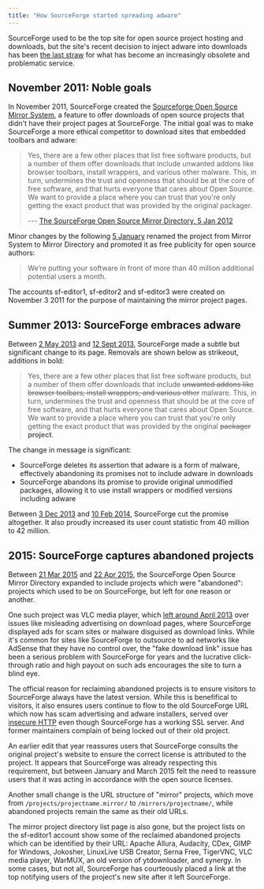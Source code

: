 ```yaml
---
title: "How SourceForge started spreading adware"
---
```


SourceForge used to be the top site for open source project hosting and
downloads, but the site's recent decision to inject adware into downloads has
been [the last straw](https://helb.github.io/goodbye-sourceforge/) for what has
become an increasingly obsolete and problematic service.

## November 2011: Noble goals

In November 2011, SourceForge created the [Sourceforge Open Source Mirror
System](http://sourceforge.net/mirror), a feature to offer downloads of open
source projects that didn't have their project pages at SourceForge. The initial
goal was to make SourceForge a more ethical competitor to download sites that
embedded toolbars and adware:

> Yes, there are a few other places that list free software products, but a
> number of them offer downloads that include unwanted addons like browser
> toolbars, install wrappers, and various other malware. This, in turn,
> undermines the trust and openness that should be at the core of free software,
> and that hurts everyone that cares about Open Source. We want to provide a
> place where you can trust that you're only getting the exact product that was
> provided by the original packager.
>
> --- [The SourceForge Open Source Mirror Directory, 5 Jan 2012](https://web.archive.org/web/20120105054330/http://sourceforge.net/mirror)

Minor changes by the following [5 January](https://web.archive.org/web/20120105054330/http://sourceforge.net/mirror)
renamed the project from Mirror System to Mirror Directory and promoted it as
free publicity for open source authors:

> We’re putting your software in front of more than 40 million additional
> potential users a month.

The accounts sf-editor1, sf-editor2 and sf-editor3 were created on November 3
2011 for the purpose of maintaining the mirror project pages.

## Summer 2013: SourceForge embraces adware

Between [2 May 2013](https://web.archive.org/web/20130502103606/http://sourceforge.net/mirror/)
and [12 Sept 2013](https://web.archive.org/web/20130912103533/http://sourceforge.net/mirror),
SourceForge made a subtle but significant change to its page. Removals are shown
below as strikeout, additions in bold:

> Yes, there are a few other places that list free software products, but a
> number of them offer downloads that include <s>unwanted addons like browser
> toolbars, install wrappers, and various other</s> malware. This, in turn,
> undermines the trust and openness that should be at the core of free software,
> and that  hurts everyone that cares about Open Source. We want to provide a
> place where you can trust that you're only getting the exact product that was
> provided by the original <s>packager</s> __project__.

The change in message is significant:

* SourceForge deletes its assertion that adware is a form of malware,
effectively abandoning its promises not to include adware in downloads
* SourceForge abandons its promise to provide original unmodified packages,
allowing it to use install wrappers or modified versions including adware

Between [3 Dec 2013](https://web.archive.org/web/20140210032935/http://sourceforge.net/mirror/)
and [10 Feb 2014](https://web.archive.org/web/20140210032935/http://sourceforge.net/mirror/),
SourceForge cut the promise altogether. It also proudly increased its user
count statistic from 40 million to 42 million.

## 2015: SourceForge captures abandoned projects

Between [21 Mar 2015](https://web.archive.org/web/20150321051042/http://sourceforge.net/mirror/)
and [22 Apr 2015](https://web.archive.org/web/20150422025455/http://sourceforge.net/mirror/),
the SourceForge Open Source Mirror Directory expanded to include projects which
were "abandoned": projects which used to be on SourceForge, but left for one
reason or another.

One such project was VLC media player, which [left around April
2013](https://blog.l0cal.com/2013/05/02/rethinking-vlc-mirrors-infrastructure/)
over issues like misleading advertising on download pages, where SourceForge
displayed ads for scam sites or malware disguised as download links. While it's
common for sites like SourceForge to outsource to ad networks like AdSense that
they have no control over, the "fake download link" issue has been a serious
problem with SourceForge for years and the lucrative click-through ratio and
high payout on such ads encourages the site to turn a blind eye.

The official reason for reclaiming abandoned projects is to ensure visitors to
SourceForge always have the latest version. While this is benefifical to
visitors, it also ensures users continue to flow to the old SourceForge URL
which now has scam advertising and adware installers, served over
[insecure HTTP](https://orbitalflower.github.io/20150514-why-im-happy-http-is-going-away.html)
even though SourceForge has a working SSL server. And former maintainers
complain of being locked out of their old project.

An earlier edit that year reassures users that SourceForge consults the
original project's website to ensure the correct license is attributed to the
project. It appears that SourceForge was already respecting this requirement,
but between January and March 2015 felt the need to reassure users that it was
acting in accordance with the open source licenses.

Another small change is the URL structure of "mirror" projects, which move from
`/projects/projectname.mirror/` to `/mirrors/projectname/`, while abandoned
projects remain the same as their old URLs.

The mirror project directory list page is also gone, but the project lists on
the sf-editor1 account show some of the reclaimed abandoned projects which can
be identified by their URL: Apache Allura, Audacity, CDex, GIMP for Windows,
Jokosher, LinuxLive USB Creator, Serna Free, TigerVNC, VLC media player, WarMUX,
an old version of ytdownloader, and synergy. In some cases, but not all,
SourceForge has courteously placed a link at the top notifying users of the
project's new site after it left SourceForge.
